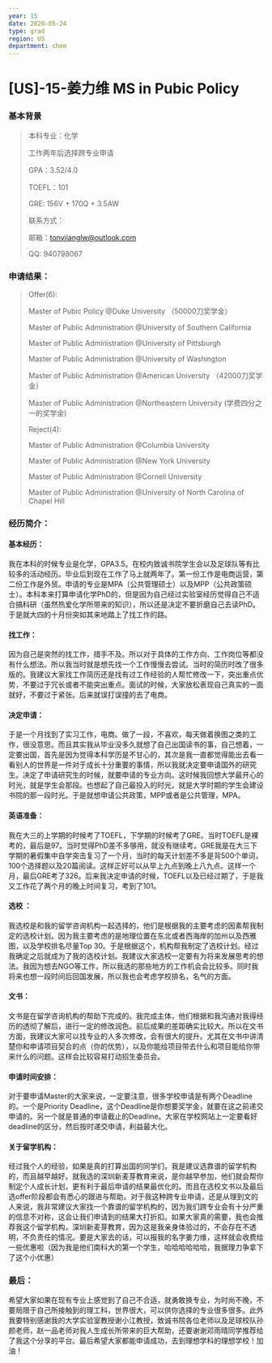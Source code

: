 ```yaml
---
year: 15
date: 2020-05-24
type: grad
region: US
department: chem
---
```


# [US]-15-姜力维 MS in Pubic Policy

### 基本背景

> 本科专业：化学
>
> 工作两年后选择跨专业申请
>
> GPA：3.52/4.0
>
> TOEFL：101
>
> GRE: 156V + 170Q + 3.5AW
>
> 联系方式：
>
> 邮箱：[tonyjianglw@outlook.com](mailto:tonyjianglw@outlook.com)
>
> QQ: 940798067

### 申请结果：

> Offer(6):
>
> Master of Pubic Policy @Duke University （50000刀奖学金）
>
> Master of Public Administration @University of Southern California
>
> Master of Public Administration @University of Pittsburgh
>
> Master of Public Administration @University of Washington
>
> Master of Public Administration @American University （42000刀奖学金）
>
> Master of Public Administration @Northeastern University (学费四分之一的奖学金)
>
> Reject(4):
>
> Master of Public Administration @Columbia University
>
> Master of Public Administration @New York University
>
> Master of Public Administration @Cornell University
>
> Master of Public Administration @University of North Carolina of Chapel Hill

### 经历简介：

#### 基本经历：

我在本科的时候专业是化学，GPA3.5。在校内致诚书院学生会以及足球队等有比较多的活动经历。毕业后到现在工作了马上就两年了。第一份工作是电商运营，第二份工作是外贸。申请的专业是MPA（公共管理硕士）以及MPP（公共政策硕士）。本科本来打算申请化学PhD的，但是因为自己经过实验室经历觉得自己不适合搞科研（虽然热爱化学所带来的知识），所以还是决定不要折磨自己去读PhD。于是就大四的十月份突如其来地踏上了找工作的路。

#### 找工作：

因为自己是突然的找工作，措手不及。所以对于具体的工作方向、工作岗位等都没有什么想法。所以我当时就是想先找一个工作慢慢去尝试。当时的简历时改了很多版的。我建议大家找工作简历还是找有过工作经验的人帮忙修改一下，突出重点优势，不要过于冗长或者不能突出重点。面试的时候，大家放松表现自己真实的一面就好，不要过于紧张。后来就误打误撞的去了电商。

#### 决定申请：

于是一个月找到了实习工作，电商。做了一段，不喜欢，每天做着换图之类的工作，很没意思。而且其实我从毕业没多久就想了自己出国读书的事，自己想着，一定要出国，首先是因为觉得本科学历是不甘心的，其次是我一直都觉得能出去看一看别人的世界是一件对于成长十分重要的事情，所以我就决定要申请国外的研究生。决定了申请研究生的时候，就要申请的专业方向。这时候我回想大学最开心的时光，就是学生会那段。也想起了自己最投入的时光，就是大学时期的学生会建设书院的那一段时光。于是就想申请公共政策，MPP或者是公共管理，MPA。

#### 英语准备：

我在大三的上学期的时候考了TOEFL，下学期的时候考了GRE。当时TOEFL是裸考的，最后是97。当时觉得PhD差不多够用，就没有继续考。GRE我是在大三下学期的暑假集中自学突击复习了一个月，当时的每天计划差不多是背500个单词，100个选择题以及20篇阅读。这样正好可以从早上九点到晚上八九点。这样一个月，最后GRE考了326。后来我决定申请的时候，TOEFL以及已经过期了，于是我又工作花了两个月的晚上时间复习，考到了101。

#### 选校 ：

我选校是和我的留学咨询机构一起选择的，他们是根据我的主要考虑的因素帮我制定的选校计划。因为我主要考虑的是地理位置在东北或者西海岸的加州以及西雅图，以及学校排名尽量Top 30。于是根据这个，机构帮我制定了选校计划。经过我确定之后就成为了我的选校计划。我建议大家选校一定要有为将来发展思考的想法。我因为想去NGO等工作，所以我选的那些地方的工作机会会比较多。同时我将来也想一段时间后回国发展，所以我也会考虑学校排名，名气的方面。

#### 文书：

文书是在留学咨询机构的帮助下完成的。我完成主体，他们根据和我沟通对我得经历的透彻了解后，进行一定的修改润色。前后成果的差距确实比较大。所以在文书方面，我建议大家可以找专业的人多次修改，会有很大的提升。尤其在文书中讲清楚你和申请项目契合的点（你的优势），以及你能给项目带去什么和项目能给你带来什么的问题。这样会比较容易打动招生委员会。

#### 申请时间安排：

对于要申请Master的大家来说，一定要注意，很多学校申请是有两个Deadline的。一个是Priority Deadline，这个Deadline是你想要奖学金，就要在这之前递交申请的。另一个就是普通的申请截止的Deadline。大家在学校网站上一定要看好deadline的区分，然后按时递交申请，利益最大化。

#### 关于留学机构：

经过我个人的经验，如果是真的打算出国的同学们，我是建议选靠谱的留学机构的，而且越早越好。就我选的深圳新麦芽教育来说，是你越早参加，他们就会帮你制定个人成长计划，更有利于最后申请的结果最优化的。而且在选校文书以及最后选offer阶段都会有悉心的跟进与帮助。对于我这种跨专业申请，还是从理到文的人来说，我非常建议大家找一个靠谱的留学机构的，因为我们跨专业会有十分严重的信息不对称，这会让我们申请到的结果大打折扣。如果大家真的需要，我也会推荐我这个留学机构，深圳新麦芽教育，因为这是我亲身体验过的，不会存在不透明，不负责任的情况。要是大家去的话，可以报我的名字姜力维，这样就会收费给一些优惠啦（因为我是他们南科大的第一个学生，哈哈哈哈哈哈，我据理力争拿下了这个小优惠）

### 最后：

希望大家如果在现有专业上感觉到了自己不合适，就勇敢换专业，为时尚不晚，不要局限于自己所接触到的理工科，世界很大，可以供你选择的专业很多很多。此外我要特别感谢我的大学实验室教授谢小江教授，致诚书院各位老师以及足球校队孙颜老师，赵一品老师对我人生成长所带来的巨大帮助，还要谢谢邓雨晴同学推荐给了我这个分享的平台。最后希望大家都能申请成功，去到理想学科的理想学校！加油！
